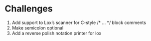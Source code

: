 # Challenges
1. Add support to Lox’s scanner for C-style /* ... */ block comments
2. Make semicolon optional
3. Add a reverse polish notation printer for lox
